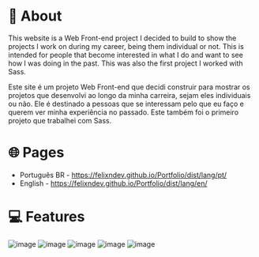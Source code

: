 # :closed_book: About

This website is a Web Front-end project I decided to build to show the projects I work on during my career, being them individual or not. This is intended for people that become interested in what I do and want to see how I was doing in the past. This was also the first project I worked with Sass.</br>

Este site é um projeto Web Front-end que decidi construir para mostrar os projetos que desenvolvi ao longo da minha carreira, sejam eles individuais ou não. Ele é destinado a pessoas que se interessam pelo que eu faço e querem ver minha experiência no passado. Este também foi o primeiro projeto que trabalhei com Sass.

# :globe_with_meridians: Pages
- Português BR - https://felixndev.github.io/Portfolio/dist/lang/pt/
- English - https://felixndev.github.io/Portfolio/dist/lang/en/

# :computer: Features
![image](https://img.shields.io/badge/HTML5-E34F26?style=for-the-badge&logo=html5&logoColor=white)
![image](https://img.shields.io/badge/CSS3-1572B6?style=for-the-badge&logo=css3&logoColor=white
)
![image](https://img.shields.io/badge/JavaScript-323330?style=for-the-badge&logo=javascript&logoColor=F7DF1E)
![image](https://img.shields.io/badge/Sass-CC6699?style=for-the-badge&logo=sass&logoColor=white)
![image](https://img.shields.io/badge/jQuery-0769AD?style=for-the-badge&logo=jquery&logoColor=white)
